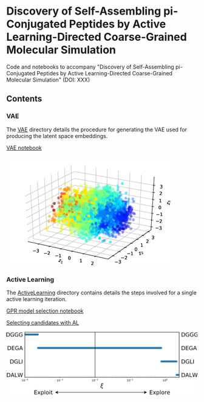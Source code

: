 # Discovery of Self-Assembling pi-Conjugated Peptides by Active Learning-Directed Coarse-Grained Molecular Simulation
Code and notebooks to accompany "Discovery of Self-Assembling pi-Conjugated Peptides by Active Learning-Directed Coarse-Grained Molecular Simulation" (DOI: XXX)

## Contents

### VAE

The [VAE](VAE) directory details the procedure for generating the VAE used for producing the latent space embeddings.

[VAE notebook](VAE/VAE.ipynb)

![Image](VAE/VAE.png)

### Active Learning

The [ActiveLearning](ActiveLearning) directory contains details the steps involved for a single active learning iteration.

[GPR model selection notebook](ActiveLearning/step_1-GPR/Model_Selection_GPR.ipynb)

[Selecting candidates with AL](ActiveLearning/step_2-aquisition/Acquisition_sampling.ipynb)


![Image](ActiveLearning/step_2-aquisition/EI.png)
